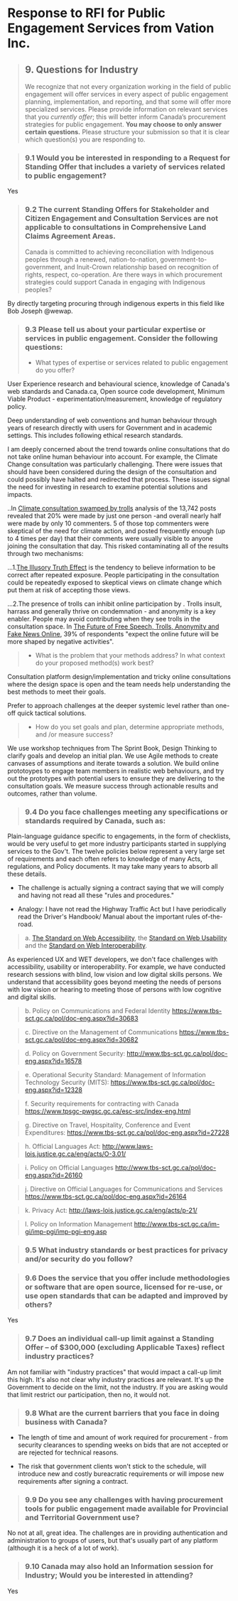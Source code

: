 # Response to RFI for Public Engagement Services from Vation Inc.

> ## 9. Questions for Industry
> We recognize that not every organization working in the field of public engagement will offer services in
> every aspect of public engagement planning, implementation, and reporting, and that some will offer
> more specialized services. Please provide information on relevant services that you *currently offer*; this
> will better inform Canada’s procurement strategies for public engagement. **You may choose to only
> answer certain questions.** Please structure your submission so that it is clear which question(s) you are
> responding to.

> ### 9.1 Would you be interested in responding to a Request for Standing Offer that includes a variety of services related to public engagement?

Yes

> ### 9.2 The current Standing Offers for Stakeholder and Citizen Engagement and Consultation Services are not applicable to consultations in Comprehensive Land Claims Agreement Areas. 
> Canada is committed to achieving reconciliation with Indigenous peoples through a renewed, nation-to-nation,
> government-to-government, and Inuit-Crown relationship based on recognition of rights,
> respect, co-operation. Are there ways in which procurement strategies could support Canada in
> engaging with Indigenous peoples?

By directly targeting procuring through indigenous experts in this field like Bob Joseph @wewap. 

> ### 9.3 Please tell us about your particular expertise or services in public engagement. Consider the following questions:
> * What types of expertise or services related to public engagement do you offer?

User Experience research and behavioural science, knowledge of Canada's web standards and Canada.ca, Open source code development, Minimum Viable Product - experimentation/measurement, knowledge of regulatory policy. 

Deep understanding of web conventions and human behaviour through years of research directly with users for Government and in academic settings. This includes following ethical research standards. 

I am deeply concerned about the trend towards online consultations that do not take online human behaviour into account. For example, the Climate Change consultation was particularly challenging. There were issues that should have been considered during the design of the consultation and could possibly have halted and redirected that process. These issues signal the need for investing in research to examine potential solutions and impacts. 

..In [Climate consultation swamped by trolls](https://capitalnews.ca/climate-consultation-swamped-by-internet-trolls/) analysis of the 13,742 posts revealed that 20% were made by just one person -and overall nearly half were made by only 10 commenters. 5 of those top commenters were skeptical of the need for climate action, and posted frequently enough (up to 4 times per day) that their comments were usually visible to anyone joining the consultation that day.  This risked contaminating all of the results through two mechanisms:

...1.[The Illusory Truth Effect](https://en.wikipedia.org/wiki/Illusory_truth_effect) is the tendency to believe information to be correct after repeated exposure. People participating in the consultation could be repeatedly exposed to skeptical views on climate change which put them at risk of accepting those views.

...2.The presence of trolls can inhibit online participation by . Trolls insult, harrass and generally thrive on condemnation - and anonymity is a key enabler. People may avoid contributing when they see trolls in the consultation space. In [The Future of Free Speech, Trolls, Anonymity and Fake News Online](http://www.pewinternet.org/2017/03/29/the-future-of-free-speech-trolls-anonymity-and-fake-news-online/), 39% of respondents "expect the online future will be more shaped by negative activities". 

> * What is the problem that your methods address? In what context do your proposed method(s) work best?

Consultation platform design/implementation and tricky online consultations where the design space is open and the team needs help understanding the best methods to meet their goals.  

Prefer to approach challenges at the deeper systemic level rather than one-off quick tactical solutions. 

> * How do you set goals and plan, determine appropriate methods, and /or measure success? 

We use workshop techniques from The Sprint Book, Design Thinking to clarify goals and develop an initial plan. We use Agile methods to create canvases of assumptions and iterate towards a solution. We build online prototoypes to engage team members in realistic web behaviours, and try out the prototypes with potential users to ensure they are delivering to the consultation goals. We measure success through actionable results and outcomes, rather than volume. 

> ### 9.4 Do you face challenges meeting any specifications or standards required by Canada, such as:

Plain-language guidance specific to engagements, in the form of checklists, would be very useful to get more industry participants started in supplying services to the Gov't. The twelve policies below represent a very large set of requirements and each often refers to knowledge of many Acts, regulations, and Policy documents. It may take many years to absorb all these details. 

* The challenge is actually signing a contract saying that we will comply and having not read all these "rules and procedures."

* Analogy: I have not read the Highway Traffic Act but I have periodically read the Driver's Handbook/ Manual about the important rules of-the-road.

> a. [The Standard on Web Accessibility](http://tbs-sct.gc.ca/pol/doc-eng.aspx?id=23601), the [Standard on Web Usability](http://www.tbs-sct.gc.ca/pol/doc-eng.aspx?id=24227) and the [Standard on Web
> Interoperability](http://www.tbs-sct.gc.ca/pol/doc-eng.aspx?id=25875).

As experienced UX and WET developers, we don't face challenges with accessibility, usability or interoperability. For example, we have conducted research sessions with blind, low vision and low digital skills persons. We understand that accessibility goes beyond meeting the needs of persons with low vision or hearing to meeting those of persons with low cognitive and digital skills.

> b. Policy on Communications and Federal Identity https://www.tbs-sct.gc.ca/pol/doc-eng.aspx?id=30683

> c. Directive on the Management of Communications https://www.tbs-sct.gc.ca/pol/doc-eng.aspx?id=30682

> d. Policy on Government Security: http://www.tbs-sct.gc.ca/pol/doc-eng.aspx?id=16578

> e. Operational Security Standard: Management of Information Technology Security (MITS):
https://www.tbs-sct.gc.ca/pol/doc-eng.aspx?id=12328

> f. Security requirements for contracting with Canada https://www.tpsgc-pwgsc.gc.ca/esc-src/index-eng.html

> g. Directive on Travel, Hospitality, Conference and Event Expenditures: https://www.tbs-sct.gc.ca/pol/doc-eng.aspx?id=27228

> h. Official Languages Act: http://www.laws-lois.justice.gc.ca/eng/acts/O-3.01/

> i. Policy on Official Languages http://www.tbs-sct.gc.ca/pol/doc-eng.aspx?id=26160

> j. Directive on Official Languages for Communications and Services https://www.tbs-sct.gc.ca/pol/doc-eng.aspx?id=26164

> k. Privacy Act: http://laws-lois.justice.gc.ca/eng/acts/p-21/

> l. Policy on Information Management http://www.tbs-sct.gc.ca/im-gi/imp-pgi/imp-pgi-eng.asp

> ### 9.5 What industry standards or best practices for privacy and/or security do you follow?

> ### 9.6 Does the service that you offer include methodologies or software that are open source, licensed for re-use, or use open standards that can be adapted and improved by others?

Yes 

> ### 9.7 Does an individual call-up limit against a Standing Offer – of $300,000 (excluding Applicable Taxes) reflect industry practices?

Am not familiar with "industry practices" that would impact a call-up limit this high. It's also not clear why industry practices are relevant. It's up the Government to decide on the limit, not the industry. If you are asking would that limit restrict our participation, then no, it would not. 

> ### 9.8 What are the current barriers that you face in doing business with Canada?

* The length of time and amount of work required for procurement - from security clearances to spending weeks on bids that are not accepted or are rejected for technical reasons. 

* The risk that government clients won't stick to the schedule, will introduce new and costly bureacratic requirements or will impose new requirements after signing a contract.

> ### 9.9 Do you see any challenges with having procurement tools for public engagement made available for Provincial and Territorial Government use?

No not at all, great idea. The challenges are in providing authentication and administration to groups of users, but that's usually part of any platform (although it is a heck of a lot of work). 

> ### 9.10 Canada may also hold an Information session for Industry; Would you be interested in attending?

Yes
